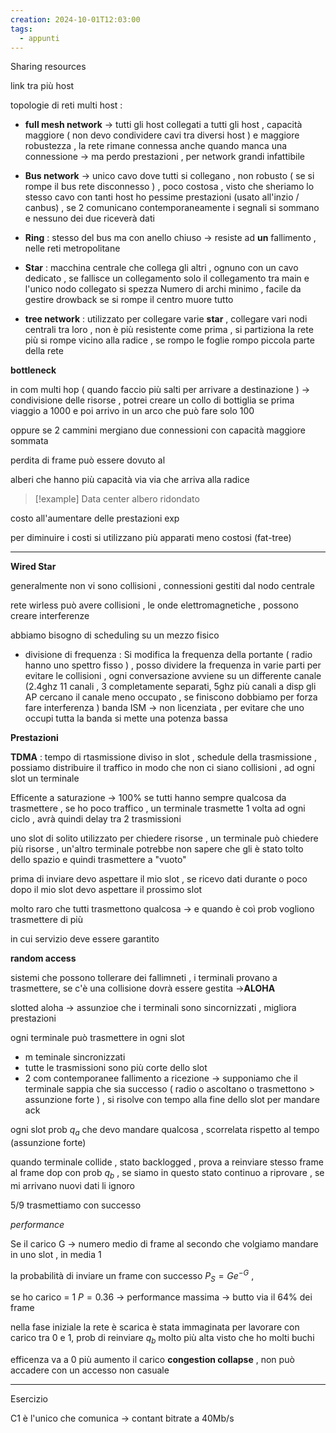 ```yaml
---
creation: 2024-10-01T12:03:00
tags:
  - appunti
---
```

Sharing resources

link tra più host 

topologie di reti multi host :
+ **full mesh network** -> tutti gli host collegati a tutti gli host , capacità maggiore ( non devo condividere cavi tra diversi host ) e maggiore robustezza , la rete rimane connessa anche quando manca una connessione -> ma perdo prestazioni , per network grandi infattibile

+ **Bus network** -> unico cavo dove tutti si collegano , non robusto ( se si rompe il bus rete disconnesso ) , poco costosa , visto che sheriamo lo stesso cavo con tanti host ho pessime prestazioni (usato all'inzio / canbus) , se 2 comunicano contemporaneamente i segnali si sommano e nessuno dei due riceverà dati

+ **Ring** : stesso del bus ma con anello chiuso -> resiste ad **un** fallimento , nelle reti metropolitane 

+ **Star** : macchina centrale che collega gli altri , ognuno con un cavo dedicato , se fallisce un collegamento solo il collegamento tra main e l'unico nodo collegato si spezza
Numero di archi minimo  , facile da gestire 
drowback se si rompe il centro muore tutto 

+ **tree network** : utilizzato per collegare varie **star** , collegare vari nodi centrali tra loro , non è più resistente come prima , si partiziona la rete più si rompe vicino alla radice , se rompo le foglie rompo piccola parte della rete 

**bottleneck**

in com multi hop ( quando faccio più salti per arrivare a destinazione ) -> condivisione delle risorse , potrei creare un collo di bottiglia se prima viaggio a 1000 e poi arrivo in un arco che può fare solo 100

oppure se 2 cammini mergiano due connessioni con capacità maggiore sommata 

perdita di frame può essere dovuto al

alberi che hanno più capacità via via che arriva alla radice

>[!example] 
>Data center
>albero ridondato

costo all'aumentare delle prestazioni exp

per diminuire i costi si utilizzano più apparati meno costosi (fat-tree) 

---
**Wired Star**

generalmente non vi sono collisioni , connessioni gestiti dal nodo centrale

rete wirless può avere collisioni , le onde elettromagnetiche , possono creare interferenze

abbiamo bisogno di scheduling su un mezzo fisico
+ divisione di frequenza : 
	Si modifica la frequenza della portante ( radio hanno uno spettro fisso ) , posso dividere la frequenza in varie parti per evitare le collisioni , ogni conversazione avviene su un differente canale (2.4ghz 11 canali , 3 completamente separati, 5ghz più canali a disp gli AP cercano il canale meno occupato , se finiscono dobbiamo per forza fare interferenza )
	banda ISM -> non licenziata , per evitare che uno occupi tutta la banda si mette una potenza bassa

**Prestazioni**

**TDMA** : tempo di rtasmissione diviso in slot , schedule della trasmissione , possiamo distribuire il traffico in modo che non ci siano collisioni , ad ogni slot un terminale 

Efficente a saturazione -> 100% se tutti hanno sempre qualcosa da trasmettere , se ho poco traffico , un terminale trasmette 1 volta ad ogni ciclo , avrà quindi delay tra 2 trasmissioni

uno slot di solito utilizzato per chiedere risorse , un terminale può chiedere più risorse , un'altro terminale potrebbe non sapere che gli è stato tolto dello spazio e quindi trasmettere a "vuoto"

prima di inviare devo aspettare il mio slot , se ricevo dati durante o poco dopo il mio slot devo aspettare il prossimo slot

molto raro che tutti trasmettono qualcosa -> e quando è coì prob vogliono trasmettere di più 

in cui servizio deve essere garantito 

**random access**

sistemi che possono tollerare dei fallimneti , i terminali provano a trasmettere, se c'è una collisione dovrà essere gestita ->**ALOHA** 

slotted aloha -> assunzioe che i terminali sono sincornizzati , migliora prestazioni 

ogni terminale può trasmettere in ogni slot
+ m teminale sincronizzati
+ tutte le trasmissioni sono più corte dello slot
+ 2 com contemporanee fallimento a ricezione -> supponiamo che il terminale sappia che sia successo ( radio o ascoltano o trasmettono > assunzione forte ) , si risolve con tempo alla fine dello slot per mandare ack

ogni slot prob $q_a$ che devo mandare qualcosa , scorrelata rispetto al tempo (assunzione forte)

quando terminale collide , stato backlogged , prova a reinviare stesso frame al frame dop con prob $q_b$ , se siamo in questo stato continuo a riprovare , se mi arrivano nuovi dati li ignoro

5/9 trasmettiamo con successo

*performance* 

Se il carico G -> numero medio di frame al secondo che volgiamo mandare in uno slot , in media 1 

la probabilità di inviare un frame con successo $P_S = Ge^{-G}$ , 

se ho carico = 1 $P = 0.36$ -> performance massima -> butto via il 64% dei frame

nella fase iniziale la rete è scarica è stata immaginata per lavorare con carico tra 0 e 1, prob di reinviare $q_b$ molto più alta visto che ho molti buchi

efficenza va a 0 più aumento il carico **congestion collapse** , non può accadere con un accesso non casuale

---
Esercizio

C1 è l'unico che comunica -> contant bitrate a 40Mb/s